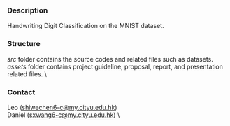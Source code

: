 ### Description
Handwriting Digit Classification on the MNIST dataset.
### Structure
*src* folder contains the source codes and related files such as datasets. \
*assets* folder contains project guideline, proposal, report, and presentation related files. \
### Contact
Leo (shiwechen6-c@my.cityu.edu.hk) \
Daniel (sxwang6-c@my.cityu.edu.hk) \
